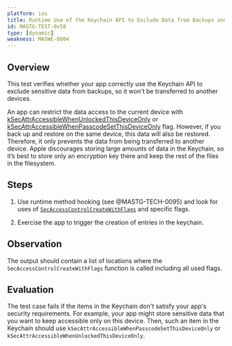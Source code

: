 ```yaml
---
platform: ios
title: Runtime Use of the Keychain API to Exclude Data from Backups and Prevent Access on Other Devices
id: MASTG-TEST-0x58
type: [dynamic]
weakness: MASWE-0004
---
```


## Overview

This test verifies whether your app correctly use the Keychain API to exclude sensitive data from backups, so it won't be transferred to another devices.

An app can restrict the data access to the current device with [kSecAttrAccessibleWhenUnlockedThisDeviceOnly](https://developer.apple.com/documentation/security/ksecattraccessiblewhenunlockedthisdeviceonly) or [kSecAttrAccessibleWhenPasscodeSetThisDeviceOnly](https://developer.apple.com/documentation/security/ksecattraccessiblewhenpasscodesetthisdeviceonly) flag. However, if you back up and restore on the same device, this data will also be restored. Therefore, it only prevents the data from being transferred to another device. Apple discourages storing large amounts of data in the Keychain, so it’s best to store only an encryption key there and keep the rest of the files in the filesystem.

## Steps

1. Use runtime method hooking (see @MASTG-TECH-0095) and look for uses of [`SecAccessControlCreateWithFlags`](https://developer.apple.com/documentation/security/secaccesscontrolcreatewithflags(_:_:_:_:)) and specific flags.

2. Exercise the app to trigger the creation of entries in the keychain. 

## Observation

The output should contain a list of locations where the `SecAccessControlCreateWithFlags` function is called including all used flags.

## Evaluation

The test case fails if the items in the Keychain don't satisfy your app's security requirements. For example, your app might store sensitive data that you want to keep accessible only on this device. Then, such an item in the Keychain should use `kSecAttrAccessibleWhenPasscodeSetThisDeviceOnly` or `kSecAttrAccessibleWhenUnlockedThisDeviceOnly`.
